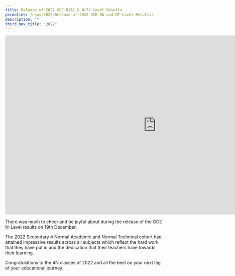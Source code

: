 ```yaml
---
title: Release of 2022 GCE N(A) & N(T) Level Results
permalink: /news/2022/Release-of-2022-GCE-NA-and-NT-Level-Results/
description: ""
third_nav_title: "2022"
---
```

<iframe allowfullscreen="true" height="569" width="960" frameborder="0" src="https://docs.google.com/presentation/d/e/2PACX-1vRNTzxwCcbKGglDby0DbYWrWpF0SuinzCTnMWvJJCYC6dPxo4OdgR1m7B3aewOEyJB1ZNK73VtlbScv/embed?start=false&amp;loop=false&amp;delayms=3000"></iframe>

There was much to cheer and be joyful about during the release of the GCE N-Level results on 19th December.  

The 2022 Secondary 4 Normal Academic and Normal Technical cohort had attained impressive results across all subjects which reflect the hard work that they have put in and the dedication that their teachers have towards their learning.

Congratulations to the 4N classes of 2022 and all the best on your next leg of your educational journey.